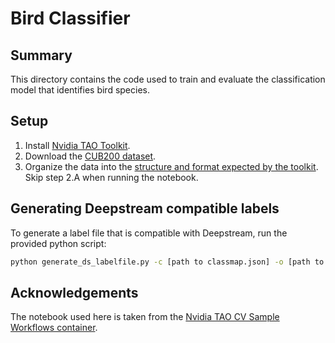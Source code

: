 # Bird Classifier
## Summary
This directory contains the code used to train and evaluate the classification model that identifies bird species.

## Setup
1. Install [Nvidia TAO Toolkit](https://docs.nvidia.com/tao/tao-toolkit/text/tao_toolkit_quick_start_guide.html).
2. Download the [CUB200 dataset](http://www.vision.caltech.edu/visipedia/CUB-200-2011.html).
3. Organize the data into the [structure and format expected by the toolkit](https://docs.nvidia.com/tao/tao-toolkit/text/data_annotation_format.html). Skip step 2.A when running the notebook.

## Generating Deepstream compatible labels
To generate a label file that is compatible with Deepstream, run the provided python script:
```bash
python generate_ds_labelfile.py -c [path to classmap.json] -o [path to output generated label file at]
```

## Acknowledgements
The notebook used here is taken from the [Nvidia TAO CV Sample Workflows container](https://catalog.ngc.nvidia.com/orgs/nvidia/teams/tao/resources/cv_samples).